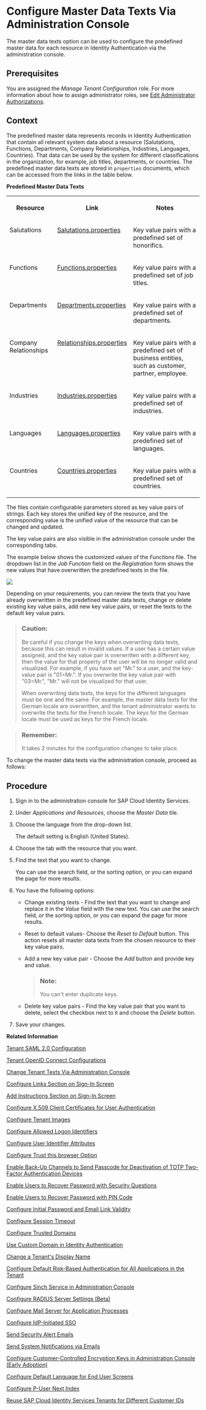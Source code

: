 <!-- loioc068ac9258cc47f494dfd85025e8b6b8 -->

# Configure Master Data Texts Via Administration Console

The master data texts option can be used to configure the predefined master data for each resource in Identity Authentication via the administration console.



<a name="loioc068ac9258cc47f494dfd85025e8b6b8__prereq_c4b_hvf_ppb"/>

## Prerequisites

You are assigned the *Manage Tenant Configuration* role. For more information about how to assign administrator roles, see [Edit Administrator Authorizations](edit-administrator-authorizations-86ee374.md).



## Context

The predefined master data represents records in Identity Authentication that contain all relevant system data about a resource \(Salutations, Functions, Departments, Company Relationships, Industries, Languages, Countries\). That data can be used by the system for different classifications in the organization, for example, job titles, departments, or countries. The predefined master data texts are stored in `properties` documents, which can be accessed from the links in the table below.

**Predefined Master Data Texts**


<table>
<tr>
<th valign="top">

Resource

</th>
<th valign="top">

Link

</th>
<th valign="top">

Notes

</th>
</tr>
<tr>
<td valign="top">

Salutations

</td>
<td valign="top">

[Salutations.properties](../Development/change-master-data-texts-rest-api-b10fc6a.md#loiod4512bcbe9c8439896e06425f247c7af) 

</td>
<td valign="top">

Key value pairs with a predefined set of honorifics.

</td>
</tr>
<tr>
<td valign="top">

Functions

</td>
<td valign="top">

[Functions.properties](../Development/change-master-data-texts-rest-api-b10fc6a.md#loio78cb6d43814c4b179eda8282c28e8d2f) 

</td>
<td valign="top">

Key value pairs with a predefined set of job titles.

</td>
</tr>
<tr>
<td valign="top">

Departments

</td>
<td valign="top">

[Departments.properties](../Development/change-master-data-texts-rest-api-b10fc6a.md#loiod13c638f0d5d4a8889debf278fcb0275) 

</td>
<td valign="top">

Key value pairs with a predefined set of departments.

</td>
</tr>
<tr>
<td valign="top">

Company Relationships

</td>
<td valign="top">

[Relationships.properties](../Development/change-master-data-texts-rest-api-b10fc6a.md#loiof7eb5b72aed440fdb75657379bd368d1) 

</td>
<td valign="top">

Key value pairs with a predefined set of business entities, such as customer, partner, employee.

</td>
</tr>
<tr>
<td valign="top">

Industries

</td>
<td valign="top">

[Industries.properties](../Development/change-master-data-texts-rest-api-b10fc6a.md#loioe62f9b8fde264f3ab644bdaa5a7876e2) 

</td>
<td valign="top">

Key value pairs with a predefined set of industries.

</td>
</tr>
<tr>
<td valign="top">

Languages

</td>
<td valign="top">

[Languages.properties](../Development/change-master-data-texts-rest-api-b10fc6a.md#loio3be819bd3a3a498fa287542346a7add0) 

</td>
<td valign="top">

Key value pairs with a predefined set of languages.

</td>
</tr>
<tr>
<td valign="top">

Countries

</td>
<td valign="top">

[Countries.properties](../Development/change-master-data-texts-rest-api-b10fc6a.md#loioe4e7e4c52cf04295bf94465eba7ceaaa) 

</td>
<td valign="top">

Key value pairs with a predefined set of countries.

</td>
</tr>
</table>

The files contain configurable parameters stored as key value pairs of strings. Each key stores the unified key of the resource, and the corresponding value is the unified value of the resource that can be changed and updated.

The key value pairs are also visible in the administration console under the corresponding tabs.

The example below shows the customized values of the *Functions* file. The dropdown list in the *Job Function* field on the *Registration* form shows the new values that have overwritten the predefined texts in the file.

![](images/Master_Data_Texts_e1d1331.png)

Depending on your requirements, you can review the texts that you have already overwritten in the predefined master data texts, change or delete existing key value pairs, add new key value pairs, or reset the texts to the default key value pairs.

> ### Caution:  
> Be careful if you change the keys when overwriting data texts, because this can result in invalid values. If a user has a certain value assigned, and the key value pair is overwritten with a different key, then the value for that property of the user will be no longer valid and visualized. For example, if you have set "Mr." to a user, and the key-value pair is "01=Mr.". If you overwrite the key value pair with "03=Mr.", "Mr." will not be visualized for that user.
> 
> When overwriting data texts, the keys for the different languages must be one and the same. For example, the master data texts for the German locale are overwritten, and the tenant administrator wants to overwrite the texts for the French locale. The keys for the German locale must be used as keys for the French locale.

> ### Remember:  
> It takes 2 minutes for the configuration changes to take place.

To change the master data texts via the administration console, proceed as follows:



## Procedure

1.  Sign in to the administration console for SAP Cloud Identity Services.

2.  Under *Applications and Resources*, choose the *Master Data* tile.

3.  Choose the language from the drop-down list.

    The default setting is English \(United States\).

4.  Choose the tab with the resource that you want.

5.  Find the text that you want to change.

    You can use the search field, or the sorting option, or you can expand the page for more results.

6.  You have the following options:

    -   Change existing texts - Find the text that you want to change and replace it in the *Value* field with the new text. You can use the search field, or the sorting option, or you can expand the page for more results.
    -   Reset to default values- Choose the *Reset to Default* button. This action resets all master data texts from the chosen resource to their key value pairs.
    -   Add a new key value pair - Choose the *Add* button and provide key and value.

        > ### Note:  
        > You can't enter duplicate keys.

    -   Delete key value pairs - Find the key value pair that you want to delete, select the checkbox next to it and choose the *Delete* button.

7.  Save your changes.


**Related Information**  


[Tenant SAML 2.0 Configuration](tenant-saml-2-0-configuration-e81a19b.md "You as a tenant administrator can view and download the tenant SAML 2.0 metadata. You can also change the name format and update your certificate used by the identity provider to digitally sign the messages for the applications.")

[Tenant OpenID Connect Configurations](tenant-openid-connect-configurations-3d6abcc.md "You as a tenant administrator can view and configure the tenant OpenID Connect configurations.")

[Change Tenant Texts Via Administration Console](change-tenant-texts-via-administration-console-c24b1d0.md "The change tenant texts option can be used to change the predefined texts and messages for end-user screens available per tenant in Identity Authentication via the administration console.")

[Configure Links Section on Sign-In Screen](configure-links-section-on-sign-in-screen-060c032.md "You can configure links to appear on the sign-in screen of your applications.")

[Add Instructions Section on Sign-In Screen](add-instructions-section-on-sign-in-screen-c9e717e.md "You can customize the sign-in screen of the Horizon theme with instructions for the user.")

[Configure X.509 Client Certificates for User Authentication](configure-x-509-client-certificates-for-user-authentication-52c7dcb.md "Tenant administrators can configure X.509 client certificates for user authentication as an alternative to authenticating with a user name and a password.")

[Configure Tenant Images](configure-tenant-images-8742046.md "You can configure a custom global logo and, or a background image on the forms for sign-in in, registration, upgrade, password update, and account activation for all applications in a tenant. You can also set a favicon for tenant.")

[Configure Allowed Logon Identifiers](configure-allowed-logon-identifiers-3adf1ff.md "Tenant administrators can choose the allowed logon identifiers for the users.")

[Configure User Identifier Attributes](configure-user-identifier-attributes-8b9fa88.md "Tenant administrators can configure user identifier attributes as required and unique for the tenant.")

[Configure Trust this browser Option](configure-trust-this-browser-option-5b8377e.md "Tenant administrator can set the number of days for which the users won't get prompted for second-factor authentication, if they sign in from the same browser.")

[Enable Back-Up Channels to Send Passcode for Deactivation of TOTP Two-Factor Authentication Devices](enable-back-up-channels-to-send-passcode-for-deactivation-of-totp-two-factor-authenticati-782935e.md "Tenant administrator can configure back-up channels to send TOTP deactivation passcodes to the user.")

[Enable Users to Recover Password with Security Questions](enable-users-to-recover-password-with-security-questions-d9ae898.md "Users can choose to answer security questions to reset their password.")

[Enable Users to Recover Password with PIN Code](enable-users-to-recover-password-with-pin-code-046a235.md "Users can choose to provide PIN code to reset their password.")

[Configure Initial Password and Email Link Validity](configure-initial-password-and-email-link-validity-f8093f4.md "As a tenant administrator, you can configure the validity of the initial password and link sent to a user in the various application processes.")

[Configure Session Timeout](configure-session-timeout-5ca23e4.md "As a tenant administrator, you can configure when the session, created at the Identity Authentication tenant, expires.")

[Configure Trusted Domains](configure-trusted-domains-08fa1fe.md "Service providers that delegate authentication to Identity Authentication can protect their applications when using embedded frames, also called overlays, or when allowing user self-registration.")

[Use Custom Domain in Identity Authentication](use-custom-domain-in-identity-authentication-c4db840.md "Identity Authentication allows you to use a custom domain that is different from the default one (<tenant ID>.accounts.ondemand.com) - for example www.mytenant.com.")

[Change a Tenant's Display Name](change-a-tenant-s-display-name-a513c91.md "You can configure the tenant's name from the administration console for SAP Cloud Identity Services.")

[Configure Default Risk-Based Authentication for All Applications in the Tenant](configure-default-risk-based-authentication-for-all-applications-in-the-tenant-1aab51a.md#loio1aab51ae62b94f79b4c6dac7a00857c2 "You can define rules for authentication according to different risk factors and apply actions like Allow, Deny, and Two-Factor Authentication for all applications in a tenant.")

[Configure Sinch Service in Administration Console](configure-sinch-service-in-administration-console-3fdc9e1.md "Configure Sinch Service to enable Phone Verification via SMS or SMS Two-Factor Authentication in the administration console.")

[Configure RADIUS Server Settings \(Beta\)](configure-radius-server-settings-beta-03043ae.md "Configure Remote Authentication Dial-In User Service (RADIUS) server settings in the administration console for SAP Cloud Identity Services.")

[Configure Mail Server for Application Processes](configure-mail-server-for-application-processes-ccc7ba1.md "Configure mail server for the emails sent to the end users in the different application processes.")

[Configure IdP-Initiated SSO](configure-idp-initiated-sso-5d59caa.md)

[Send Security Alert Emails](send-security-alert-emails-c977464.md "Send security alert emails to end-users or administrators when changes in their accounts are made.")

[Send System Notifications via Emails](send-system-notifications-via-emails-aa04a8b.md "You can configure the administration console to send emails with information about expiring certificates, system notifications and new administrators to specific email addresses or to the emails of all administrators.")

[Configure Customer-Controlled Encryption Keys in Administration Console \(Early Adoption\)](configure-customer-controlled-encryption-keys-in-administration-console-early-adoption-fe6e30c.md "")

[Configure Default Language for End User Screens](configure-default-language-for-end-user-screens-2cb73c3.md "Select the language that the end user screen uses if the language of the browser isn’t in the list of supported languages.")

[Configure P-User Next Index](configure-p-user-next-index-045bb1c.md "Set the value for the P-user next index.")

[Reuse SAP Cloud Identity Services Tenants for Different Customer IDs](reuse-sap-cloud-identity-services-tenants-for-different-customer-ids-ebd0258.md "You as a tenant administrator can reuse an existing tenant for configurations and automated subscriptions.")

